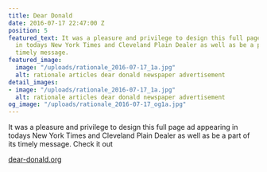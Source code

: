 ```yaml
---
title: Dear Donald
date: 2016-07-17 22:47:00 Z
position: 5
featured_text: It was a pleasure and privilege to design this full page ad appearing
  in todays New York Times and Cleveland Plain Dealer as well as be a part of its
  timely message.
featured_image:
  image: "/uploads/rationale_2016-07-17_1a.jpg"
  alt: rationale articles dear donald newspaper advertisement
detail_images:
- image: "/uploads/rationale_2016-07-17_1a.jpg"
  alt: rationale articles dear donald newspaper advertisement
og_image: "/uploads/rationale_2016-07-17_og1a.jpg"
---
```


It was a pleasure and privilege to design this full page ad appearing in todays New York Times and Cleveland Plain Dealer as well as be a part of its timely message. Check it out

[dear-donald.org](http://www.deardonald.com/)